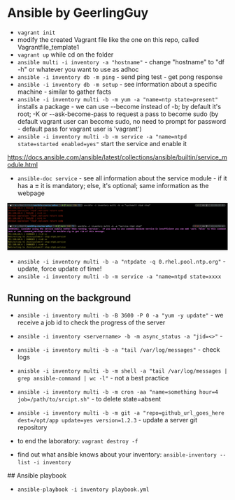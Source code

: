 # Ansible by GeerlingGuy

- `vagrant init`
- modify the created Vagrant file like the one on this repo, called Vagrantfile_template1
- `vagrant up` while cd on the folder
- `ansible multi -i inventory -a "hostname"` - change "hostname" to "df -h" or whatever you want to use as adhoc
- `ansible -i inventory db -m ping` - send ping test - get pong response
- `ansible -i inventory db -m setup` - see information about a specific machine - similar to gather facts
- `ansible -i inventory multi -b -m yum -a "name=ntp state=present"` installs a package - we can use --become instead of -b; by default it's root; -K or --ask-become-pass to request a pass to become sudo (by default vagrant user can become sudo, no need to prompt for password - default pass for vagrant user is 'vagrant')
- `ansible -i inventory multi -b -m service -a "name=ntpd state=started enabled=yes"` start the service and enable it

<https://docs.ansible.com/ansible/latest/collections/ansible/builtin/service_module.html>

- `ansible-doc service` - see all information about the service module - if it has a **=** it is mandatory; else, it's optional; same information as the webpage

![01](01.png)

- `ansible -i inventory multi -b -a "ntpdate -q 0.rhel.pool.ntp.org"` - update, force update of time!
- `ansible -i inventory multi -b -m service -a "name=ntpd state=xxxx`

## Running on the background

- `ansible -i inventory multi -b -B 3600 -P 0 -a "yum -y update"` - we receive a job id to check the progress of the server
- `ansible -i inventory <servername> -b -m async_status -a "jid=<>"` - 
- `ansible -i inventory multi -b -a "tail /var/log/messages"` - check logs
- `anisble -i inventory multi -b -m shell -a "tail /var/log/messages | grep ansible-command | wc -l"` - not a best practice
- `ansible -i inventory multi -b -m cron -aa "name=something hour=4 job=/path/to/srcipt.sh"` - to delete state=absent
- `ansible -i inventory multi -b -m git -a "repo=github_url_goes_here dest=/opt/app update=yes version=1.2.3` - update a server git repository

- to end the laboratory: `vagrant destroy -f`
- find out what ansible knows about your inventory: `ansible-inventory --list -i inventory`

## Ansible playbook

- `ansible-playbook -i inventory playbook.yml`
